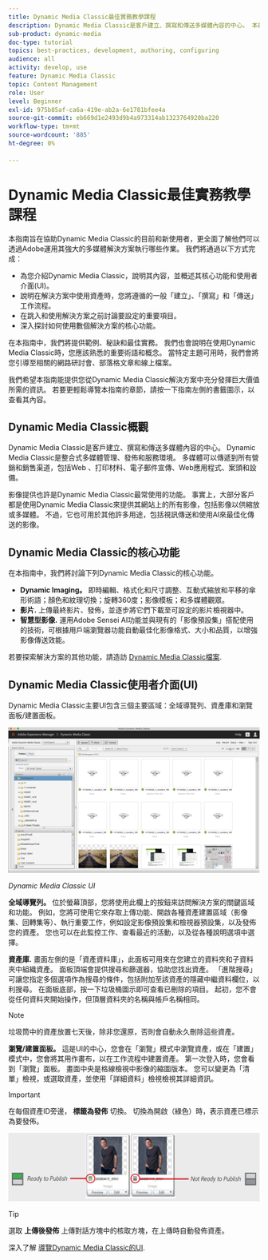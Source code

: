 ```yaml
---
title: Dynamic Media Classic最佳實務教學課程
description: Dynamic Media Classic是客戶建立、撰寫和傳送多媒體內容的中心。 本最佳實務教學課程旨在協助Dynamic Media Classic的目前和新使用者，更全面了解他們可以透過Adobe運用這項功能強大的多媒體解決方案做些什麼。 在本教學課程中，您將了解Dynamic Media Classic的功能，並簡要了解其核心功能和使用者介面。
sub-product: dynamic-media
doc-type: tutorial
topics: best-practices, development, authoring, configuring
audience: all
activity: develop, use
feature: Dynamic Media Classic
topic: Content Management
role: User
level: Beginner
exl-id: 975b85af-ca6a-419e-ab2a-6e1781bfee4a
source-git-commit: eb669d1e2493d9b4a973314ab1323764920ba220
workflow-type: tm+mt
source-wordcount: '885'
ht-degree: 0%

---
```


# Dynamic Media Classic最佳實務教學課程

本指南旨在協助Dynamic Media Classic的目前和新使用者，更全面了解他們可以透過Adobe運用其強大的多媒體解決方案執行哪些作業。 我們將通過以下方式完成：

- 為您介紹Dynamic Media Classic，說明其內容，並概述其核心功能和使用者介面(UI)。
- 說明在解決方案中使用資產時，您將遵循的一般「建立」、「撰寫」和「傳送」工作流程。
- 在跳入和使用解決方案之前討論要設定的重要項目。
- 深入探討如何使用數個解決方案的核心功能。

在本指南中，我們將提供範例、秘訣和最佳實務。 我們也會說明在使用Dynamic Media Classic時，您應該熟悉的重要術語和概念。 當特定主題可用時，我們會將您引導至相關的網路研討會、部落格文章和線上檔案。

我們希望本指南能提供您從Dynamic Media Classic解決方案中充分發揮巨大價值所需的資訊。 若要更輕鬆導覽本指南的章節，請按一下指南左側的書籤圖示，以查看其內容。

## Dynamic Media Classic概觀

Dynamic Media Classic是客戶建立、撰寫和傳送多媒體內容的中心。 Dynamic Media Classic是整合式多媒體管理、發佈和服務環境。 多媒體可以傳遞到所有營銷和銷售渠道，包括Web 、打印材料、電子郵件宣傳、Web應用程式、案頭和設備。

影像提供也許是Dynamic Media Classic最常使用的功能。 事實上，大部分客戶都是使用Dynamic Media Classic來提供其網站上的所有影像，包括影像以供縮放或多媒體。 不過，它也可用於其他許多用途，包括視訊傳送和使用AI來最佳化傳送的影像。

## Dynamic Media Classic的核心功能

在本指南中，我們將討論下列Dynamic Media Classic的核心功能。

- **Dynamic Imaging。** 即時編輯、格式化和尺寸調整、互動式縮放和平移的傘形術語；顏色和紋理切換；旋轉360度；影像模板；和多媒體觀眾。
- **影片.** 上傳最終影片、發佈，並逐步將它們下載至可設定的影片檢視器中。
- **智慧型影像.** 運用Adobe Sensei AI功能並與現有的「影像預設集」搭配使用的技術，可根據用戶端瀏覽器功能自動最佳化影像格式、大小和品質，以增強影像傳送效能。

若要探索解決方案的其他功能，請造訪 [Dynamic Media Classic檔案](https://experienceleague.adobe.com/docs/dynamic-media-classic/using/intro/introduction.html).

## Dynamic Media Classic使用者介面(UI)

Dynamic Media Classic主要UI包含三個主要區域：全域導覽列、資產庫和瀏覽面板/建置面板。

![影像](assets/overview/overview-dmc-ui-ew.png)

_Dynamic Media Classic UI_

**全域導覽列。** 位於螢幕頂部，您將使用此欄上的按鈕來訪問解決方案的關鍵區域和功能。 例如，您將可使用它來存取上傳功能、開啟各種資產建置區域（影像集、回轉集等）、執行重要工作，例如設定影像預設集和檢視器預設集，以及發佈您的資產。 您也可以在此監控工作、查看最近的活動，以及從各種說明選項中選擇。

**資產庫.** 畫面左側的是「資產資料庫」，此面板可用來在您建立的資料夾和子資料夾中組織資產。 面板頂端會提供搜尋和篩選器，協助您找出資產。 「進階搜尋」可讓您指定多個選項作為搜尋的條件，包括附加至該資產的隱藏中繼資料欄位，以利搜尋。 在面板底部，按一下垃圾桶圖示即可查看已刪除的項目。 起初，您不會從任何資料夾開始操作，但頂層資料夾的名稱與帳戶名稱相同。

>[!NOTE]
>
>垃圾筒中的資產放置七天後，除非您還原，否則會自動永久刪除這些資產。

**瀏覽/建置面板。** 這是UI的中心，您會在「瀏覽」模式中瀏覽資產，或在「建置」模式中，您會將其用作畫布，以在工作流程中建置資產。 第一次登入時，您會看到「瀏覽」面板。 畫面中央是格線檢視中影像的縮圖版本。 您可以變更為「清單」檢視，或選取資產，並使用「詳細資料」檢視檢視其詳細資訊。

>[!IMPORTANT]
>
>在每個資產ID旁邊， **標籤為發佈** 切換。 切換為開啟（綠色）時，表示資產已標示為要發佈。

![影像](assets/overview/overview-mark-for-publish.png)

>[!TIP]
>
>選取 **上傳後發佈** 上傳對話方塊中的核取方塊，在上傳時自動發佈資產。

深入了解 [導覽Dynamic Media Classic的UI](https://experienceleague.adobe.com/docs/dynamic-media-classic/using/getting-started/navigation-basics.html).
